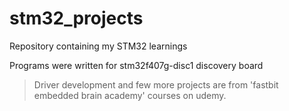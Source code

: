 # stm32_projects
Repository containing my STM32 learnings

Programs were written for stm32f407g-disc1 discovery board

> Driver development and few more projects are from 'fastbit embedded brain academy' courses on udemy.
